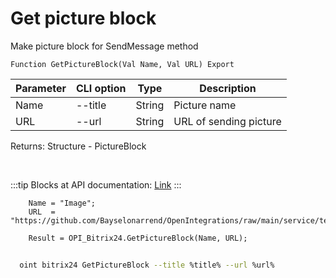 ﻿---
sidebar_position: 8
---

# Get picture block
 Make picture block for SendMessage method



`Function GetPictureBlock(Val Name, Val URL) Export`

  | Parameter | CLI option | Type | Description |
  |-|-|-|-|
  | Name | --title | String | Picture name |
  | URL | --url | String | URL of sending picture |

  
  Returns:  Structure - PictureBlock

<br/>

:::tip
Blocks at API documentation: [Link](https://dev.1c-bitrix.ru/learning/course/?COURSE_ID=93&CHAPTER_ID=07867)
:::
<br/>


```bsl title="Code example"
    Name = "Image";
    URL  = "https://github.com/Bayselonarrend/OpenIntegrations/raw/main/service/test_data/picture.jpg";

    Result = OPI_Bitrix24.GetPictureBlock(Name, URL);
```



```sh title="CLI command example"
    
  oint bitrix24 GetPictureBlock --title %title% --url %url%

```

```json title="Result"

```
